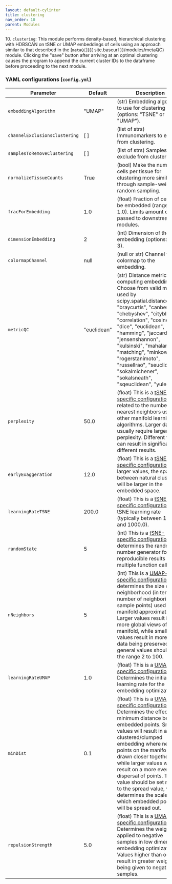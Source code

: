 ```yaml
---
layout: default-cylinter
title: clustering
nav_order: 10
parent: Modules
---
```


10\. `clustering`: This module performs density-based, hierarchical clustering with HDBSCAN on tSNE or UMAP embeddings of cells using an approach similar to that described in the [`metaQC`]({{ site.baseurl }}/modules/metaQC) module. Clicking the "save" button after arriving at an optimal clustering causes the program to append the current cluster IDs to the dataframe before proceeding to the next module.

### YAML configurations (`config.yml`)

| Parameter | Default | Description |
| --- | --- | --- |
| `embeddingAlgorithm` | "UMAP" | (str) Embedding algorithm to use for clustering (options: "TSNE" or "UMAP"). |
| `channelExclusionsClustering` | [ ] | (list of strs) Immunomarkers to exclude from clustering. |
| `samplesToRemoveClustering` | [ ] | (list of strs) Samples to exclude from clustering. |
| `normalizeTissueCounts` | True | (bool) Make the number of cells per tissue for clustering more similar through sample-weighted random sampling. |
| `fracForEmbedding` | 1.0 | (float) Fraction of cells to be embedded (range: 0.0-1.0). Limits amount of data passed to downstream modules. |
| `dimensionEmbedding` | 2 | (int) Dimension of the embedding (options: 2 or 3). |
| `colormapChannel` | null | (null or str) Channel to colormap to the embedding. |
| `metricQC` | "euclidean" | (str) Distance metric for computing embedding. Choose from valid metrics used by scipy.spatial.distance.pdist: "braycurtis", "canberra", "chebyshev", "cityblock", "correlation", "cosine", "dice", "euclidean", "hamming", "jaccard", "jensenshannon", "kulsinski", "mahalanobis", "matching", "minkowski", "rogerstanimoto", "russellrao", "seuclidean", "sokalmichener", "sokalsneath", "sqeuclidean", "yule". |
| `perplexity` | 50.0 | (float) This is a [tSNE-specific configuration](https://scikit-learn.org/stable/modules/generated/sklearn.manifold.TSNE.html) related to the number of nearest neighbors used in other manifold learning algorithms. Larger datasets usually require larger perplexity. Different values can result in significantly different results. |
| `earlyExaggeration` | 12.0 | (float) This is a [tSNE-specific configuration](https://scikit-learn.org/stable/modules/generated/sklearn.manifold.TSNE.html). For larger values, the space between natural clusters will be larger in the embedded space. |
| `learningRateTSNE` | 200.0 | (float) This is a [tSNE-specific configuration](https://scikit-learn.org/stable/modules/generated/sklearn.manifold.TSNE.html). tSNE learning rate (typically between 10.0 and 1000.0). |
| `randomState` | 5 | (int) This is a [tSNE-specific configuration](https://scikit-learn.org/stable/modules/generated/sklearn.manifold.TSNE.html). It determines the random number generator for reproducible results across multiple function calls. |
| `nNeighbors` | 5 | (int) This is a [UMAP-specific configuration](https://umap-learn.readthedocs.io/en/latest/api.html). It determines the size of local neighborhood (in terms of number of neighboring sample points) used for manifold approximation. Larger values result in more global views of the manifold, while smaller values result in more local data being preserved. In general values should be in the range 2 to 100. |
| `learningRateUMAP` | 1.0 | (float) This is a [UMAP-specific configuration](https://umap-learn.readthedocs.io/en/latest/api.html). It Determines the initial learning rate for the embedding optimization. |
| `minDist` | 0.1 | (float) This is a [UMAP-specific configuration](https://umap-learn.readthedocs.io/en/latest/api.html). Determines the effective minimum distance between embedded points. Smaller values will result in a more clustered/clumped embedding where nearby points on the manifold are drawn closer together, while larger values will result on a more even dispersal of points. The value should be set relative to the spread value, which determines the scale at which embedded points will be spread out. |
| `repulsionStrength` | 5.0 | (float) This is a [UMAP-specific configuration](https://umap-learn.readthedocs.io/en/latest/api.html). Determines the weighting applied to negative samples in low dimensional embedding optimization. Values higher than one will result in greater weight being given to negative samples. |
